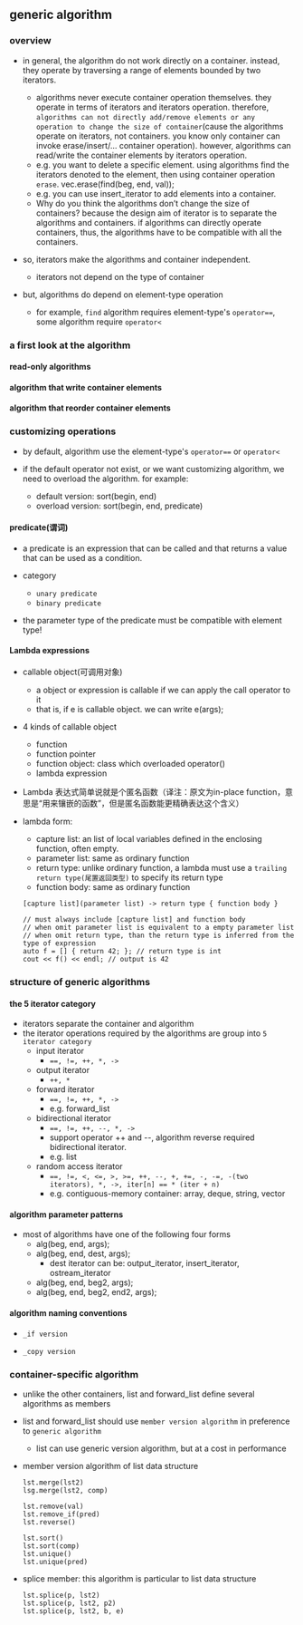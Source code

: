 
## generic algorithm

### overview

- in general, the algorithm do not work directly on a container. instead, they operate by traversing a range of elements bounded by two iterators.
  - algorithms never execute container operation themselves. they operate in terms of iterators and iterators operation. therefore, `algorithms can not directly add/remove elements or any operation to change the size of container`(cause the algorithms operate on iterators, not containers. you know only container can invoke erase/insert/... container operation). however, algorithms can read/write the container elements by iterators operation.
  - e.g. you want to delete a specific element. using algorithms find the iterators denoted to the element, then using container operation `erase`.  vec.erase(find(beg, end, val));
  - e.g. you can use insert_iterator to add elements into a container.
  - Why do you think the algorithms don’t change the size of containers? because the design aim of iterator is to separate the algorithms and containers. if algorithms can directly operate containers, thus, the algorithms have to be compatible with all the containers.

- so, iterators make the algorithms and container independent.
  - iterators not depend on the type of container

- but, algorithms do depend on element-type operation
  - for example, `find` algorithm requires element-type's `operator==`, some algorithm require `operator<`


### a first look at the algorithm
#### read-only algorithms

#### algorithm that write container elements

#### algorithm that reorder container elements

### customizing operations

- by default, algorithm use the element-type's `operator==` or `operator<`

- if the default operator not exist, or we want customizing algorithm, we need to overload the algorithm. for example:
  - default version:  sort(begin, end)
  - overload version: sort(begin, end, predicate)

#### predicate(谓词)
- a predicate is an expression that can be called and that returns a value that can be used as a condition.

- category
  - `unary predicate`
  - `binary predicate`

- the parameter type of the predicate must be compatible with element type!

#### Lambda expressions

- callable object(可调用对象)
  - a object or expression is callable if we can apply the call operator to it
  - that is, if e is callable object. we can write e(args);

- 4 kinds of callable object
  - function
  - function pointer
  - function object: class which overloaded operator()
  - lambda expression

- Lambda 表达式简单说就是个匿名函数（译注：原文为in-place function，意思是“用来镶嵌的函数”，但是匿名函数能更精确表达这个含义）

- lambda form:
  - capture list: an list of local variables defined in the enclosing function, often empty.
  - parameter list: same as ordinary function
  - return type: unlike ordinary function, a lambda must use a `trailing return type(尾置返回类型)` to specify its return type
  - function body: same as ordinary function

  ```
  [capture list](parameter list) -> return type { function body }

  // must always include [capture list] and function body
  // when omit parameter list is equivalent to a empty parameter list
  // when omit return type, than the return type is inferred from the type of expression
  auto f = [] { return 42; }; // return type is int
  cout << f() << endl; // output is 42
  ```

### structure of generic algorithms
#### the 5 iterator category
- iterators separate the container and algorithm
- the iterator operations required by the algorithms are group into `5 iterator category`
  - input iterator
    - `==, !=, ++, *, ->`
  - output iterator
    - `++, *`
  - forward iterator
    - `==, !=, ++, *, ->`
    - e.g. forward_list
  - bidirectional iterator
    - `==, !=, ++, --, *, ->`
    - support operator ++ and --, algorithm reverse required bidirectional iterator.
    - e.g. list
  - random access iterator
    - `==, !=, <, <=, >, >=, ++, --, +, +=, -, -=, -(two iterators), *, ->, iter[n] == * (iter + n)`
    - e.g. contiguous-memory container: array, deque, string, vector

#### algorithm parameter patterns
- most of algorithms have one of the following four forms
  - alg(beg, end, args);
  - alg(beg, end, dest, args);
    - dest iterator can be: output_iterator, insert_iterator, ostream_iterator
  - alg(beg, end, beg2, args);
  - alg(beg, end, beg2, end2, args);

#### algorithm naming conventions

- `_if version`

- `_copy version`


### container-specific algorithm

- unlike the other containers, list and forward_list define several algorithms as members
- list and forward_list should use `member version algorithm` in preference to `generic algorithm`
  - list can use generic version algorithm, but at a cost in performance
- member version algorithm of list data structure
  ```
  lst.merge(lst2)
  lsg.merge(lst2, comp)

  lst.remove(val)
  lst.remove_if(pred)
  lst.reverse()

  lst.sort()
  lst.sort(comp)
  lst.unique()
  lst.unique(pred)
  ```

- splice member: this algorithm is particular to list data structure
  ```
  lst.splice(p, lst2)
  lst.splice(p, lst2, p2)
  lst.splice(p, lst2, b, e)
  ```
